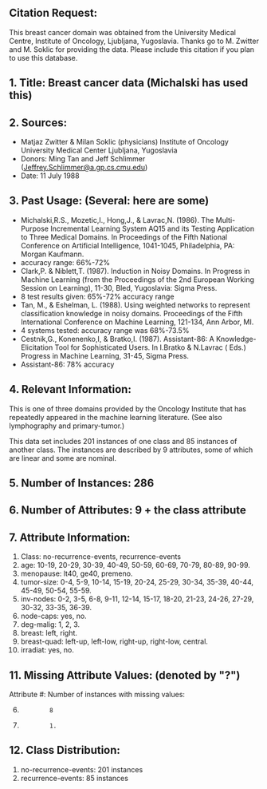 ## Citation Request:

This breast cancer domain was obtained from the University Medical Centre, Institute of Oncology, Ljubljana, Yugoslavia. Thanks go to M.
Zwitter and M. Soklic for providing the data. Please include this citation if you plan to use this database.

## 1. Title: Breast cancer data (Michalski has used this)

## 2. Sources:

- Matjaz Zwitter & Milan Soklic (physicians)
  Institute of Oncology University Medical Center Ljubljana, Yugoslavia
- Donors: Ming Tan and Jeff Schlimmer (Jeffrey.Schlimmer@a.gp.cs.cmu.edu)
- Date: 11 July 1988

## 3. Past Usage: (Several: here are some)

- Michalski,R.S., Mozetic,I., Hong,J., & Lavrac,N. (1986). The Multi-Purpose Incremental Learning System AQ15 and its Testing Application to
  Three Medical Domains. In Proceedings of the Fifth National Conference on Artificial Intelligence, 1041-1045, Philadelphia, PA: Morgan
  Kaufmann.
- accuracy range: 66%-72%
- Clark,P. & Niblett,T. (1987). Induction in Noisy Domains. In Progress in Machine Learning (from the Proceedings of the 2nd European
  Working Session on Learning), 11-30, Bled, Yugoslavia: Sigma Press.
- 8 test results given: 65%-72% accuracy range
- Tan, M., & Eshelman, L. (1988). Using weighted networks to represent classification knowledge in noisy domains. Proceedings of the Fifth
  International Conference on Machine Learning, 121-134, Ann Arbor, MI.
- 4 systems tested: accuracy range was 68%-73.5%
- Cestnik,G., Konenenko,I, & Bratko,I. (1987). Assistant-86: A Knowledge-Elicitation Tool for Sophisticated Users. In I.Bratko & N.Lavrac (
  Eds.) Progress in Machine Learning, 31-45, Sigma Press.
- Assistant-86: 78% accuracy

## 4. Relevant Information:

This is one of three domains provided by the Oncology Institute that has repeatedly appeared in the machine learning literature.
(See also lymphography and primary-tumor.)

This data set includes 201 instances of one class and 85 instances of another class. The instances are described by 9 attributes, some of
which are linear and some are nominal.

## 5. Number of Instances: 286

## 6. Number of Attributes: 9 + the class attribute

## 7. Attribute Information:

1. Class: no-recurrence-events, recurrence-events
2. age: 10-19, 20-29, 30-39, 40-49, 50-59, 60-69, 70-79, 80-89, 90-99.
3. menopause: lt40, ge40, premeno.
4. tumor-size: 0-4, 5-9, 10-14, 15-19, 20-24, 25-29, 30-34, 35-39, 40-44, 45-49, 50-54, 55-59.
5. inv-nodes: 0-2, 3-5, 6-8, 9-11, 12-14, 15-17, 18-20, 21-23, 24-26, 27-29, 30-32, 33-35, 36-39.
6. node-caps: yes, no.
7. deg-malig: 1, 2, 3.
8. breast: left, right.
9. breast-quad: left-up, left-low, right-up, right-low, central.
10. irradiat:    yes, no.

## 11. Missing Attribute Values: (denoted by "?")

Attribute #:  Number of instances with missing values:

6.             8
9.             1.

## 12. Class Distribution:

1. no-recurrence-events: 201 instances
2. recurrence-events: 85 instances
